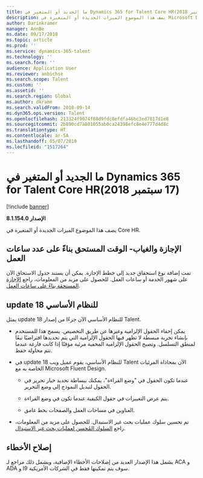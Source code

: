 ```yaml
---
title: ما الجديد أو المتغير في Dynamics 365 for Talent Core HR‏ (17 سبتمبر 2018)
description: يصف هذا الموضوع الميزات الجديدة أو المتغيرة في Microsoft Dynamics 365 for Talent Core HR.
author: Darinkramer
manager: AnnBe
ms.date: 09/17/2018
ms.topic: article
ms.prod: ''
ms.service: dynamics-365-talent
ms.technology: ''
ms.search.form: ''
audience: Application User
ms.reviewer: anbichse
ms.search.scope: Talent
ms.custom: ''
ms.assetid: ''
ms.search.region: Global
ms.author: dkrame
ms.search.validFrom: 2018-09-14
ms.dyn365.ops.version: Talent
ms.openlocfilehash: 213324f9074f88d9fdc8efdfa46bc3ed7817d1e8
ms.sourcegitcommit: 2b890cd7a801055ab0ca24398efc8e4e777d4d8c
ms.translationtype: HT
ms.contentlocale: ar-SA
ms.lasthandoff: 05/07/2019
ms.locfileid: "1517264"
---
```

# <a name="whats-new-or-changed-in-dynamics-365-for-talent-core-hr-september-17-2018"></a>ما الجديد أو المتغير في Dynamics 365 for Talent Core HR‏ (17 سبتمبر 2018)

[!include [banner](includes/banner.md)]

**الإصدار 8.1.154.0**

يصف هذا الموضوع الميزات الجديدة أو المتغيرة في Core HR.

## <a name="leave-and-absence--accrue-time-based-on-hours-worked"></a>الإجازة والغياب- الوقت المستحق بناءً على عدد ساعات العمل

تمت إضافة نوع استحقاق جديد إلى خطط الإجازة. يمكن أن يستند جدول الاستحاق الآن على شهور الخدمة أو ساعات العمل. للحصول على مزيد من المعلومات، راجع [الإجازة المستحقة بناءً على ساعات العمل](leave-accrue-hours-worked.md).

## <a name="platform-update-18"></a>update 18 للنظام الأساسي

يمثل update 18 للنظام الأساسي الآن جزءًا من إصدار Talent. 

-   يمكن إخفاء الحقول الإلزامية وغيرها عن طريق التخصيص. يسمح هذا للمستخدم بإنشاء تجربة مبسطة لا تظهر فيها الحقول الإلزامية التي يتم تحديدها افتراضيًا تبعًا لمنطق التسلسل. وتصبح الحقول الإلزامية المخفية مرئية مؤقتًا إذا كانت فارغة عندما تتم محاولة حفظ.

-   في update 18 للنظام الأساسي، يقوم عميل ويب Talent الآن بمحاذاة المرئيات الخاصة به مع Microsoft Fluent Design.

    -   عندما تكون الحقول في "وضع القراءة"، يمكنك ببساطة تحديد خيار تحرير في الحقول لتبديل النموذج إلى وضع التحرير.

    -   يتم عرض التغييرات في حقول الكيفية عندما تكون في وضع القراءة.

    -   العناوين في مساحات العمل والصفحات بخط غامق.

-   تم تحسين سلوك عمليات بحث غير الاستبدال. للحصول على مزيد من المعلومات، راجع [السلوك المُحسن لعمليات بحث غير الاستبدال](https://na01.safelinks.protection.outlook.com/?url=https%3A%2F%2Fdocs.microsoft.com%2Fen-us%2Fbusiness-applications-release-notes%2FOctober18%2Fdynamics365-finance-operations%2Fnon-replacing-lookups&data=02%7C01%7C%7Ce0b3b3bee47b4424aaa208d619ce86f2%7C72f988bf86f141af91ab2d7cd011db47%7C1%7C0%7C636724772137980342&sdata=RN1qjtZSLtS010zgs0KlcwFrrB8Z7uWWGtFjdxdaamg%3D&reserved=0).

## <a name="bug-fixes"></a>إصلاح الأخطاء

يشمل هذا الإصدار العديد من إصلاحات الأخطاء الإضافية، ويشمل ذلك مراجع لـ ACA و ADA و I9 سوف يتم تمكينها فقط في الشركات الأمريكية.
